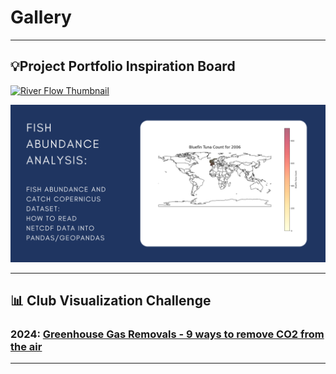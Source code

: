 # Gallery

***

## 💡Project Portfolio Inspiration Board


[![River Flow Thumbnail](river-flow-thumbnail.png)](https://github.com/OU-Weather-and-Climate-Club/River-Flow-Project)

[![Fish Abundance Thumbnail](fish-abundance-thumbnail.png)](https://github.com/OU-Weather-and-Climate-Club/Copernicus-FishAbundance)



***

## 📊 Club Visualization Challenge

### 2024: [Greenhouse Gas Removals - 9 ways to remove CO2 from the air](https://github.com/OU-Weather-and-Climate-Club/GGR-Data-Visualisation-Challenge)

***

